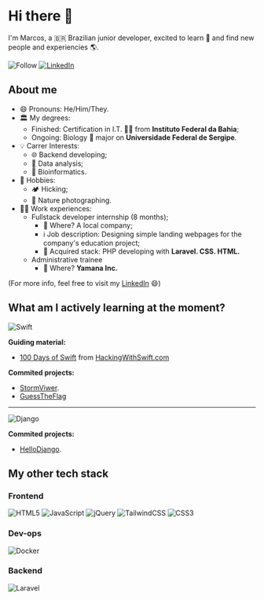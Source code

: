 # Hi there 👋

I'm Marcos, a 🇧🇷 Brazilian junior developer, excited to learn 📖 and find new people and experiencies 🌎.

![Follow](https://img.shields.io/github/followers/marcoslor?style=flat-square&label=Follow&logo=github)
[![LinkedIn](https://img.shields.io/badge/linkedin-%230077B5.svg?style=flat-squar&logo=linkedin&logoColor=white)](www.linkedin.com/in/marcos-p-rios/)

## About me

- 😄  Pronouns: He/Him/They.
- 🏛  My degrees:
  - Finished: Certification in I.T. 👨‍💻 from **Instituto Federal da Bahia**;
  - Ongoing: Biology 🐛 major on **Universidade Federal de Sergipe**. 
- 💡  Carrer Interests:
  - 🌐  Backend developing;
  - 🔎  Data analysis;
  - 🧬  Bioinformatics.
- 🍄  Hobbies:
  - 🏕  Hicking;
  - 📸  Nature photographing.
- 🧑‍💻 Work experiences:
  -   Fullstack developer internship (8 months);
      -   🏢 Where? A local company;
      -   ℹ️ Job description: Designing simple landing webpages for the company's education project;
      -   🧳 Acquired stack: PHP developing with **Laravel. CSS. HTML.**
  -   Administrative trainee
      -   🏢 Where? **Yamana Inc.**

(For more info, feel free to visit my [LinkedIn](www.linkedin.com/in/marcos-p-rios) 😄)

## What am I actively learning at the moment?
![Swift](https://img.shields.io/badge/swift-F54A2A?style=for-the-badge&logo=swift&logoColor=white)

**Guiding material:**
- [100 Days of Swift](https://www.hackingwithswift.com/100/) from [HackingWithSwift.com](https://www.hackingwithswift.com)

**Commited projects:**
 - [StormViwer](https://github.com/marcoslor/HWS01-StormViwer). 
 - [GuessTheFlag](https://github.com/marcoslor/HWS02-GuessTheFlag)
---------
![Django](https://img.shields.io/badge/django-%23092E20.svg?style=for-the-badge&logo=django&logoColor=white)

**Commited projects:**
  - [HelloDjango](https://github.com/marcoslor/hellodjango).

## My other tech stack

### Frontend

![HTML5](https://img.shields.io/badge/html5-%23E34F26.svg?style=for-the-badge&logo=html5&logoColor=white)
![JavaScript](https://img.shields.io/badge/javascript-%23323330.svg?style=for-the-badge&logo=javascript&logoColor=%23F7DF1E)
![jQuery](https://img.shields.io/badge/jquery-%230769AD.svg?style=for-the-badge&logo=jquery&logoColor=white)
![TailwindCSS](https://img.shields.io/badge/tailwindcss-%2338B2AC.svg?style=for-the-badge&logo=tailwind-css&logoColor=white)
![CSS3](https://img.shields.io/badge/css3-%231572B6.svg?style=for-the-badge&logo=css3&logoColor=white)

### Dev-ops

![Docker](https://img.shields.io/badge/docker-%230db7ed.svg?style=for-the-badge&logo=docker&logoColor=white)

### Backend

![Laravel](https://img.shields.io/badge/laravel-%23FF2D20.svg?style=for-the-badge&logo=laravel&logoColor=white)


